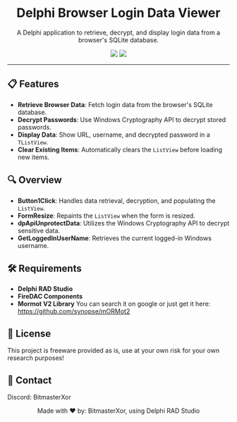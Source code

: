 <h1 align="center">Delphi Browser Login Data Viewer</h1>

<p align="center">
  A Delphi application to retrieve, decrypt, and display login data from a browser's SQLite database.
</p>

<p align="center">
  <img src="https://img.shields.io/badge/Delphi-RAD%20Studio-red">
  <img src="https://img.shields.io/badge/License-MIT-blue">
</p>

---

## 📋 Features

- **Retrieve Browser Data**: Fetch login data from the browser's SQLite database.
- **Decrypt Passwords**: Use Windows Cryptography API to decrypt stored passwords.
- **Display Data**: Show URL, username, and decrypted password in a `TListView`.
- **Clear Existing Items**: Automatically clears the `ListView` before loading new items.

## 🔍 Overview

- **Button1Click**: Handles data retrieval, decryption, and populating the `ListView`.
- **FormResize**: Repaints the `ListView` when the form is resized.
- **dpApiUnprotectData**: Utilizes the Windows Cryptography API to decrypt sensitive data.
- **GetLoggedInUserName**: Retrieves the current logged-in Windows username.

## 🛠️ Requirements

- **Delphi RAD Studio**
- **FireDAC Components**
- **Mormot V2 Library** You can search it on google or just get it here: https://github.com/synopse/mORMot2

## 📜 License

This project is freeware provided as is, use at your own risk for your own research purposes!

## 📧 Contact

Discord: BitmasterXor

<p align="center">Made with ❤️ by: BitmasterXor, using Delphi RAD Studio</p>
